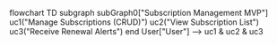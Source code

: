 flowchart TD
 subgraph subGraph0["Subscription Management MVP"]
        uc1("Manage Subscriptions (CRUD)")
        uc2("View Subscription List")
        uc3("Receive Renewal Alerts")
  end
    User["User"] --> uc1 & uc2 & uc3